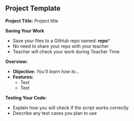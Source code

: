 ## Project Template

**Project Title:** Project title

**Saving Your Work**
* Save your files to a GitHub repo named: **repo***
* No need to share your repo with your teacher
* Teacher will check your work during Teacher Time

**Overview:**
* **Objective:** *You'll learn how to...*
* **Features:** 
  * Text
  * Text

**Testing Your Code:**
* Explain how you will check if the script works correctly
* Describe any test cases you plan to use




